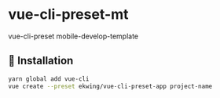 # vue-cli-preset-mt
vue-cli-preset mobile-develop-template

## 🔧 Installation

```bash
yarn global add vue-cli
vue create --preset ekwing/vue-cli-preset-app project-name
```
